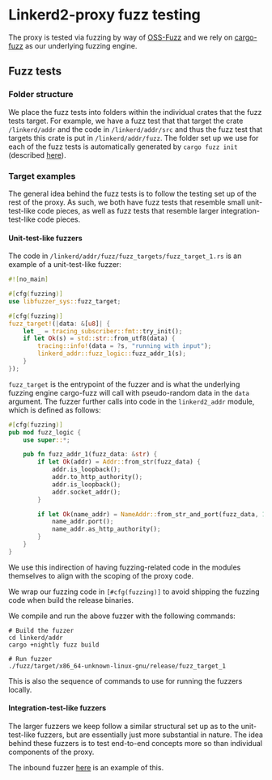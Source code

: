 # Linkerd2-proxy fuzz testing

The proxy is tested via fuzzing by way of [OSS-Fuzz](https://github.com/google/oss-fuzz) and we rely on [cargo-fuzz](https://github.com/rust-fuzz/cargo-fuzz) as our underlying fuzzing engine. 

## Fuzz tests

### Folder structure

We place the fuzz tests into folders within the individual crates that the fuzz tests target. For example, we have a fuzz test that that target the crate `/linkerd/addr` and the code in `/linkerd/addr/src` and thus the fuzz test that targets this crate is put in `/linkerd/addr/fuzz`. The folder set up we use for each of the fuzz tests is automatically generated by `cargo fuzz init` (described [here](https://github.com/rust-fuzz/cargo-fuzz#cargo-fuzz-init)).


### Target examples

The general idea behind the fuzz tests is to follow the testing set up of the rest of the proxy. As such, we both have fuzz tests that resemble small unit-test-like code pieces, as well as fuzz tests that resemble larger integration-test-like code pieces. 

#### Unit-test-like fuzzers

The code in `/linkerd/addr/fuzz/fuzz_targets/fuzz_target_1.rs` is an example of a unit-test-like fuzzer:

```rust
#![no_main]

#[cfg(fuzzing)]
use libfuzzer_sys::fuzz_target;

#[cfg(fuzzing)]
fuzz_target!(|data: &[u8]| {
    let _ = tracing_subscriber::fmt::try_init();
    if let Ok(s) = std::str::from_utf8(data) {
        tracing::info!(data = ?s, "running with input");
        linkerd_addr::fuzz_logic::fuzz_addr_1(s);
    }
});
```
`fuzz_target` is the entrypoint of the fuzzer and is what the underlying fuzzing engine cargo-fuzz will call with pseudo-random data in the `data` argument. The fuzzer further calls into code in the `linkerd2_addr` module, which is defined as follows:

```rust
#[cfg(fuzzing)]
pub mod fuzz_logic {
    use super::*;

    pub fn fuzz_addr_1(fuzz_data: &str) {
        if let Ok(addr) = Addr::from_str(fuzz_data) {
            addr.is_loopback();
            addr.to_http_authority();
            addr.is_loopback();
            addr.socket_addr();
        }

        if let Ok(name_addr) = NameAddr::from_str_and_port(fuzz_data, 1234) {
            name_addr.port();
            name_addr.as_http_authority();
        }
    }
}
```

We use this indirection of having fuzzing-related code in the modules themselves to align with the scoping of the proxy code. 

We wrap our fuzzing code in `[#cfg(fuzzing)]` to avoid shipping the fuzzing code when build the release binaries.

We compile and run the above fuzzer with the following commands:

```
# Build the fuzzer
cd linkerd/addr
cargo +nightly fuzz build

# Run fuzzer
./fuzz/target/x86_64-unknown-linux-gnu/release/fuzz_target_1
```

This is also the sequence of commands to use for running the fuzzers locally.

#### Integration-test-like fuzzers

The larger fuzzers we keep follow a similar structural set up as to the unit-test-like fuzzers, but are essentially just more substantial in nature. The idea behind these fuzzers is to test end-to-end concepts more so than individual components of the proxy. 

The inbound fuzzer [here](linkerd/app/inbound/fuzz/fuzz_targets/fuzz_target_1.rs) is an example of this.
